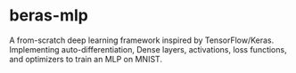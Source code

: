 # beras-mlp
A from-scratch deep learning framework inspired by TensorFlow/Keras.  Implementing auto-differentiation, Dense layers, activations, loss functions, and optimizers to train an MLP on MNIST.
